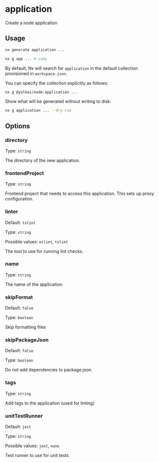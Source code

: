 # application

Create a node application

## Usage

```bash
nx generate application ...
```

```bash
nx g app ... # same
```

By default, Nx will search for `application` in the default collection provisioned in `workspace.json`.

You can specify the collection explicitly as follows:

```bash
nx g @yolkai/node:application ...
```

Show what will be generated without writing to disk:

```bash
nx g application ... --dry-run
```

## Options

### directory

Type: `string`

The directory of the new application.

### frontendProject

Type: `string`

Frontend project that needs to access this application. This sets up proxy configuration.

### linter

Default: `tslint`

Type: `string`

Possible values: `eslint`, `tslint`

The tool to use for running lint checks.

### name

Type: `string`

The name of the application.

### skipFormat

Default: `false`

Type: `boolean`

Skip formatting files

### skipPackageJson

Default: `false`

Type: `boolean`

Do not add dependencies to package.json.

### tags

Type: `string`

Add tags to the application (used for linting)

### unitTestRunner

Default: `jest`

Type: `string`

Possible values: `jest`, `none`

Test runner to use for unit tests
